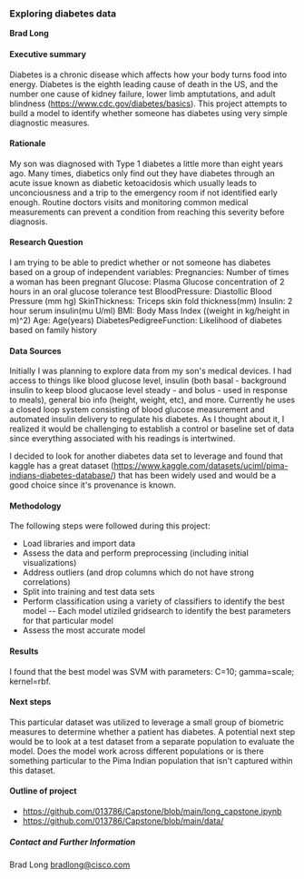 ### Exploring diabetes data

**Brad Long**

#### Executive summary
Diabetes is a chronic disease which affects how your body turns food into energy.  Diabetes is the eighth leading cause of death in the US, and the number one cause of kidney failure, lower limb amptutations, and adult blindness (https://www.cdc.gov/diabetes/basics).  This project attempts to build a model to identify whether someone has diabetes using very simple diagnostic measures.

#### Rationale
My son was diagnosed with Type 1 diabetes a little more than eight years ago.  Many times, diabetics only find out they have diabetes through an acute issue known as diabetic ketoacidosis which usually leads to unconciousness and a trip to the emergency room if not identified early enough.  Routine doctors visits and monitoring common medical measurements can prevent a condition from reaching this severity before diagnosis.

#### Research Question
I am trying to be able to predict whether or not someone has diabetes based on a group of independent variables:
    Pregnancies: Number of times a woman has been pregnant
    Glucose: Plasma Glucose concentration of 2 hours in an oral glucose tolerance test
    BloodPressure: Diastollic Blood Pressure (mm hg)
    SkinThickness: Triceps skin fold thickness(mm)
    Insulin: 2 hour serum insulin(mu U/ml)
    BMI: Body Mass Index ((weight in kg/height in m)^2)
    Age: Age(years)
    DiabetesPedigreeFunction: Likelihood of diabetes based on family history

#### Data Sources
Initially I was planning to explore data from my son's medical devices.  I had access to things like blood glucose level, insulin (both basal - background insulin to keep blood glucaose level steady - and bolus - used in response to meals), general bio info (height, weight, etc), and more.  Currently he uses a closed loop system consisting of blood glucose measurement and automated insulin delivery to regulate his diabetes.  As I thought about it, I realized it would be challenging to establish a control or baseline set of data since everything associated with his readings is intertwined.

I decided to look for another diabetes data set to leverage and found that kaggle has a great dataset (https://www.kaggle.com/datasets/uciml/pima-indians-diabetes-database/) that has been widely used and would be a good choice since it's provenance is known.

#### Methodology
The following steps were followed during this project:
  - Load libraries and import data
  - Assess the data and perform preprocessing (including initial visualizations)
  - Address outliers (and drop columns which do not have strong correlations)
  - Split into training and test data sets
  - Perform classification using a variety of classifiers to identify the best model
      -- Each model utiziled gridsearch to identify the best parameters for that particular model
  - Assess the most accurate model

#### Results
I found that the best model was SVM with parameters: C=10; gamma=scale; kernel=rbf.

#### Next steps
This particular dataset was utilized to leverage a small group of biometric measures to determine whether a patient has diabetes.  A potential next step would be to look at a test dataset from a separate population to evaluate the model.  Does the model work across different populations or is there something particular to the Pima Indian population that isn't captured within this dataset. 

#### Outline of project

- https://github.com/013786/Capstone/blob/main/long_capstone.ipynb
- https://github.com/013786/Capstone/blob/main/data/

##### Contact and Further Information
Brad Long
bradlong@cisco.com
